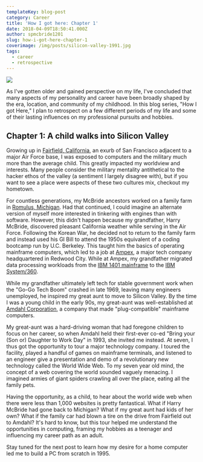 ```yaml
---
templateKey: blog-post
category: Career
title: 'How I got here: Chapter 1'
date: 2018-04-09T18:50:41.000Z
author: spmcbride1201
slug: how-i-got-here-chapter-1
coverimage: /img/posts/silicon-valley-1991.jpg
tags:
  - career
  - retrospective
---
```


![](/img/posts/silicon-valley-1991.jpg)

As I've gotten older and gained perspective on my life, I've concluded that many aspects of my personality and career have been broadly shaped by the era, location, and community of my childhood. In this blog series, "How I got Here," I plan to retrospect on a few different periods of my life and some of their lasting influences on my professional pursuits and hobbies.

## Chapter 1: A child walks into Silicon Valley

Growing up in [Fairfield, California](https://en.wikipedia.org/wiki/Fairfield,_California), an exurb of San Francisco adjacent to a major Air Force base, I was exposed to computers and the military much more than the average child. This greatly impacted my worldview and interests. Many people consider the military mentality antithetical to the hacker ethos of the valley (a sentiment I largely disagree with), but if you want to see a place were aspects of these two cultures mix, checkout my hometown.

For countless generations, my McBride ancestors worked on a family farm in [Romulus, Michigan](https://en.wikipedia.org/wiki/Romulus,_Michigan). Had that continued, I could imagine an alternate version of myself more interested in tinkering with engines than with software. However, this didn't happen because my grandfather, Harry McBride, discovered pleasant California weather while serving in the Air Force. Following the Korean War, he decided not to return to the family farm and instead used his GI Bill to attend the 1950s equivalent of a coding bootcamp run by U.C. Berkeley. This taught him the basics of operating mainframe computers, which led to a job at [Ampex](https://www.youtube.com/watch?v=hnkRbVtRcV8), a major tech company headquartered in Redwood City. While at Ampex, my grandfather migrated data processing workloads from the [IBM 1401 mainframe](https://www.youtube.com/watch?v=NF12U-P3LAg) to the [IBM System/360](https://www.youtube.com/watch?v=V4kyTg9Cw8g&feature=youtu.be&t=16m10s).

While my grandfather ultimately left tech for stable government work when the "Go-Go Tech Boom" crashed in late 1969, leaving many engineers unemployed, he inspired my great aunt to move to Silicon Valley. By the time I was a young child in the early 90s, my great-aunt was well-established at [Amdahl Corporation](https://en.wikipedia.org/wiki/Amdahl_Corporation), a company that made "plug-compatible" mainframe computers.

My great-aunt was a hard-driving woman that had foregone children to focus on her career, so when Amdahl held their first-ever co-ed "Bring your (Son or) Daughter to Work Day" in 1993, she invited me instead. At seven, I thus got the opportunity to tour a major technology company. I toured the facility, played a handful of games on mainframe terminals, and listened to an engineer give a presentation and demo of a revolutionary new technology called the World Wide Web. To my seven year old mind, the concept of a web covering the world sounded vaguely menacing. I imagined armies of giant spiders crawling all over the place, eating all the family pets.

Having the opportunity, as a child, to hear about the world wide web when there were less than 1,000 websites is pretty fantastical. What if Harry McBride had gone back to Michigan? What if my great aunt had kids of her own? What if the family car had blown a tire on the drive from Fairfield out to Amdahl? It's hard to know, but this tour helped me understand the opportunities in computing, framing my hobbies as a teenager and influencing my career path as an adult.

Stay tuned for the next post to learn how my desire for a home computer led me to build a PC from scratch in 1995.
